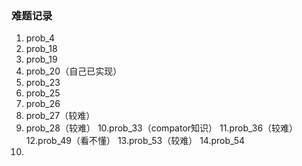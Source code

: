 ### 难题记录
1. prob_4
2. prob_18
3. prob_19
4. prob_20（自己已实现）
5. prob_23
6. prob_25
7. prob_26
8. prob_27（较难）
9. prob_28（较难）
10.prob_33（compator知识）
11.prob_36（较难）
12.prob_49（看不懂）
13.prob_53（较难）
14.prob_54
15.
